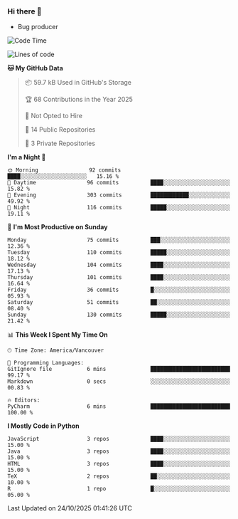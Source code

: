 ### Hi there 👋
* Bug producer


<!--START_SECTION:waka-->
![Code Time](http://img.shields.io/badge/Code%20Time-1%2C340%20hrs%205%20mins-blue)

![Lines of code](https://img.shields.io/badge/From%20Hello%20World%20I%27ve%20Written-251.4%20thousand%20lines%20of%20code-blue)

**🐱 My GitHub Data** 

> 📦 59.7 kB Used in GitHub's Storage 
 > 
> 🏆 68 Contributions in the Year 2025
 > 
> 🚫 Not Opted to Hire
 > 
> 📜 14 Public Repositories 
 > 
> 🔑 3 Private Repositories 
 > 
**I'm a Night 🦉** 

```text
🌞 Morning                92 commits          ████░░░░░░░░░░░░░░░░░░░░░   15.16 % 
🌆 Daytime                96 commits          ████░░░░░░░░░░░░░░░░░░░░░   15.82 % 
🌃 Evening                303 commits         ████████████░░░░░░░░░░░░░   49.92 % 
🌙 Night                  116 commits         █████░░░░░░░░░░░░░░░░░░░░   19.11 % 
```
📅 **I'm Most Productive on Sunday** 

```text
Monday                   75 commits          ███░░░░░░░░░░░░░░░░░░░░░░   12.36 % 
Tuesday                  110 commits         █████░░░░░░░░░░░░░░░░░░░░   18.12 % 
Wednesday                104 commits         ████░░░░░░░░░░░░░░░░░░░░░   17.13 % 
Thursday                 101 commits         ████░░░░░░░░░░░░░░░░░░░░░   16.64 % 
Friday                   36 commits          █░░░░░░░░░░░░░░░░░░░░░░░░   05.93 % 
Saturday                 51 commits          ██░░░░░░░░░░░░░░░░░░░░░░░   08.40 % 
Sunday                   130 commits         █████░░░░░░░░░░░░░░░░░░░░   21.42 % 
```


📊 **This Week I Spent My Time On** 

```text
🕑︎ Time Zone: America/Vancouver

💬 Programming Languages: 
GitIgnore file           6 mins              █████████████████████████   99.17 % 
Markdown                 0 secs              ░░░░░░░░░░░░░░░░░░░░░░░░░   00.83 % 

🔥 Editors: 
PyCharm                  6 mins              █████████████████████████   100.00 % 
```

**I Mostly Code in Python** 

```text
JavaScript               3 repos             ████░░░░░░░░░░░░░░░░░░░░░   15.00 % 
Java                     3 repos             ████░░░░░░░░░░░░░░░░░░░░░   15.00 % 
HTML                     3 repos             ████░░░░░░░░░░░░░░░░░░░░░   15.00 % 
TeX                      2 repos             ██░░░░░░░░░░░░░░░░░░░░░░░   10.00 % 
R                        1 repo              █░░░░░░░░░░░░░░░░░░░░░░░░   05.00 % 
```




 Last Updated on 24/10/2025 01:41:26 UTC
<!--END_SECTION:waka-->
